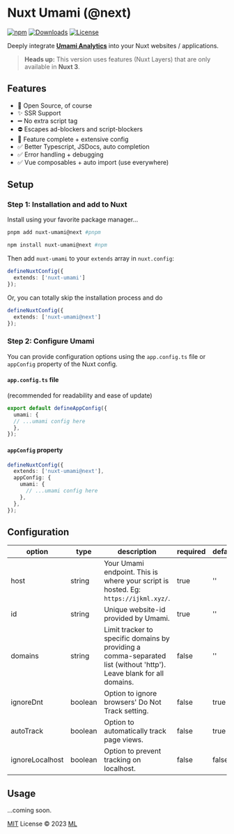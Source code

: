# Nuxt Umami (@next)

[![npm](https://img.shields.io/npm/v/nuxt-umami.svg?style=flat-square)](https://www.npmjs.com/package/nuxt-umami)
[![Downloads](https://img.shields.io/npm/dt/nuxt-umami.svg?style=flat-square)](https://www.npmjs.com/package/nuxt-umami)
[![License](https://img.shields.io/npm/l/nuxt-umami.svg?style=flat-square)](/LICENSE)

Deeply integrate [**Umami Analytics**](https://umami.is/) into your Nuxt websites / applications.

> **Heads up:**
> This version uses features (Nuxt Layers) that are only available in **Nuxt 3**.

## Features

- 📖 Open Source, of course
- ✨ SSR Support
- ➖ No extra script tag
- ⛔ Escapes ad-blockers and script-blockers
- 💯 Feature complete + extensive config
- ✅ Better Typescript, JSDocs, auto completion
- ✅ Error handling + debugging
- ✅ Vue composables + auto import (use everywhere)

## Setup

### Step 1: Installation and add to Nuxt

Install using your favorite package manager...

```bash
pnpm add nuxt-umami@next #pnpm
```

```bash
npm install nuxt-umami@next #npm
```

Then add `nuxt-umami` to your `extends` array in `nuxt.config`:

```ts
defineNuxtConfig({
  extends: ['nuxt-umami']
});
```

Or, you can totally skip the installation process and do

```ts
defineNuxtConfig({
  extends: ['nuxt-umami@next']
});
```

### Step 2: Configure Umami

You can provide configuration options using the `app.config.ts` file or `appConfig` property of the Nuxt config.

#### `app.config.ts` file

(recommended for readability and ease of update)

```ts
export default defineAppConfig({
  umami: {
  // ...umami config here
  },
});
```

#### `appConfig` property

```ts
defineNuxtConfig({
  extends: ['nuxt-umami@next'],
  appConfig: {
    umami: {
      // ...umami config here
    },
  },
});
```

## Configuration

| option | type | description | required | default |
|---|---|---|---|---|
| host | string | Your Umami endpoint. This is where your script is hosted. Eg: `https://ijkml.xyz/`. | true | '' |
| id | string | Unique website-id provided by Umami. | true | '' |
| domains | string | Limit tracker to specific domains by providing a comma-separated list (without 'http'). Leave blank for all domains. | false | '' |
| ignoreDnt | boolean | Option to ignore browsers' Do Not Track setting. | false | true |
| autoTrack | boolean | Option to automatically track page views. | false | true |
| ignoreLocalhost | boolean | Option to prevent tracking on localhost. | false | false |

## Usage

...coming soon.

[MIT](./LICENSE) License © 2023 [ML](https://github.com/ijkml/)

